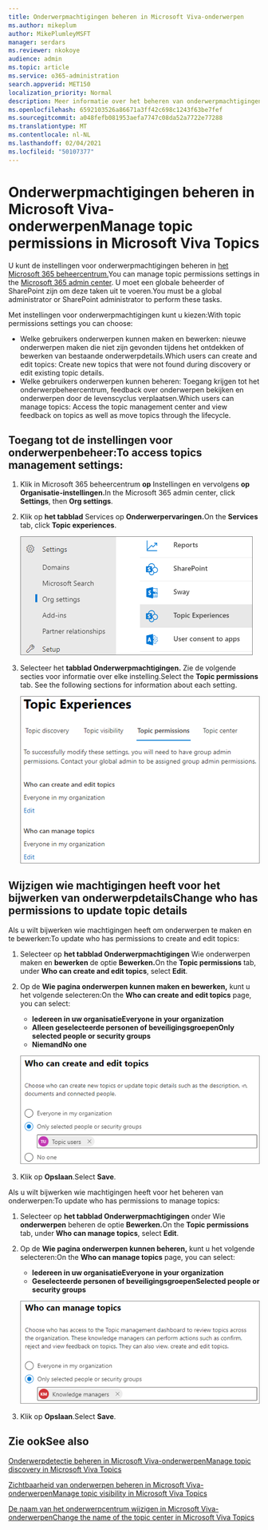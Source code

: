 ```yaml
---
title: Onderwerpmachtigingen beheren in Microsoft Viva-onderwerpen
ms.author: mikeplum
author: MikePlumleyMSFT
manager: serdars
ms.reviewer: nkokoye
audience: admin
ms.topic: article
ms.service: o365-administration
search.appverid: MET150
localization_priority: Normal
description: Meer informatie over het beheren van onderwerpmachtigingen in Microsoft Viva-onderwerpen.
ms.openlocfilehash: 6592103526a86671a3ff42c698c1243f63be7fef
ms.sourcegitcommit: a048fefb081953aefa7747c08da52a7722e77288
ms.translationtype: MT
ms.contentlocale: nl-NL
ms.lasthandoff: 02/04/2021
ms.locfileid: "50107377"
---
```

# <a name="manage-topic-permissions-in-microsoft-viva-topics"></a><span data-ttu-id="7c3b2-103">Onderwerpmachtigingen beheren in Microsoft Viva-onderwerpen</span><span class="sxs-lookup"><span data-stu-id="7c3b2-103">Manage topic permissions in Microsoft Viva Topics</span></span>

<span data-ttu-id="7c3b2-104">U kunt de instellingen voor onderwerpmachtigingen beheren in [het Microsoft 365 beheercentrum.](https://admin.microsoft.com)</span><span class="sxs-lookup"><span data-stu-id="7c3b2-104">You can manage topic permissions settings in the [Microsoft 365 admin center](https://admin.microsoft.com).</span></span> <span data-ttu-id="7c3b2-105">U moet een globale beheerder of SharePoint zijn om deze taken uit te voeren.</span><span class="sxs-lookup"><span data-stu-id="7c3b2-105">You must be a global administrator or SharePoint administrator to perform these tasks.</span></span>

<span data-ttu-id="7c3b2-106">Met instellingen voor onderwerpmachtigingen kunt u kiezen:</span><span class="sxs-lookup"><span data-stu-id="7c3b2-106">With topic permissions settings you can choose:</span></span>

- <span data-ttu-id="7c3b2-107">Welke gebruikers onderwerpen kunnen maken en bewerken: nieuwe onderwerpen maken die niet zijn gevonden tijdens het ontdekken of bewerken van bestaande onderwerpdetails.</span><span class="sxs-lookup"><span data-stu-id="7c3b2-107">Which users can create and edit topics: Create new topics that were not found during discovery or edit existing topic details.</span></span>
- <span data-ttu-id="7c3b2-108">Welke gebruikers onderwerpen kunnen beheren: Toegang krijgen tot het onderwerpbeheercentrum, feedback over onderwerpen bekijken en onderwerpen door de levenscyclus verplaatsen.</span><span class="sxs-lookup"><span data-stu-id="7c3b2-108">Which users can manage topics: Access the topic management center and view feedback on topics as well as move topics through the lifecycle.</span></span>

## <a name="to-access-topics-management-settings"></a><span data-ttu-id="7c3b2-109">Toegang tot de instellingen voor onderwerpenbeheer:</span><span class="sxs-lookup"><span data-stu-id="7c3b2-109">To access topics management settings:</span></span>

1. <span data-ttu-id="7c3b2-110">Klik in Microsoft 365 beheercentrum **op** Instellingen en vervolgens **op Organisatie-instellingen.**</span><span class="sxs-lookup"><span data-stu-id="7c3b2-110">In the Microsoft 365 admin center, click **Settings**, then **Org settings**.</span></span>
2. <span data-ttu-id="7c3b2-111">Klik op **het tabblad** Services op **Onderwerpervaringen.**</span><span class="sxs-lookup"><span data-stu-id="7c3b2-111">On the **Services** tab, click **Topic experiences**.</span></span>

    ![Verbinding maken mensen kennis te laten maken](../media/admin-org-knowledge-options-completed.png) 

3. <span data-ttu-id="7c3b2-113">Selecteer het **tabblad Onderwerpmachtigingen.** Zie de volgende secties voor informatie over elke instelling.</span><span class="sxs-lookup"><span data-stu-id="7c3b2-113">Select the **Topic permissions** tab. See the following sections for information about each setting.</span></span>

    ![knowledge-network-settings](../media/knowledge-network-settings-topic-permissions.png) 

## <a name="change-who-has-permissions-to-update-topic-details"></a><span data-ttu-id="7c3b2-115">Wijzigen wie machtigingen heeft voor het bijwerken van onderwerpdetails</span><span class="sxs-lookup"><span data-stu-id="7c3b2-115">Change who has permissions to update topic details</span></span>

<span data-ttu-id="7c3b2-116">Als u wilt bijwerken wie machtigingen heeft om onderwerpen te maken en te bewerken:</span><span class="sxs-lookup"><span data-stu-id="7c3b2-116">To update who has permissions to create and edit topics:</span></span>

1. <span data-ttu-id="7c3b2-117">Selecteer op **het tabblad Onderwerpmachtigingen** Wie onderwerpen maken en **bewerken** de optie **Bewerken.**</span><span class="sxs-lookup"><span data-stu-id="7c3b2-117">On the **Topic permissions** tab, under **Who can create and edit topics**, select **Edit**.</span></span>
2. <span data-ttu-id="7c3b2-118">Op de **Wie pagina onderwerpen kunnen maken en bewerken,** kunt u het volgende selecteren:</span><span class="sxs-lookup"><span data-stu-id="7c3b2-118">On the **Who can create and edit topics** page, you can select:</span></span>
    - <span data-ttu-id="7c3b2-119">**Iedereen in uw organisatie**</span><span class="sxs-lookup"><span data-stu-id="7c3b2-119">**Everyone in your organization**</span></span>
    - <span data-ttu-id="7c3b2-120">**Alleen geselecteerde personen of beveiligingsgroepen**</span><span class="sxs-lookup"><span data-stu-id="7c3b2-120">**Only selected people or security groups**</span></span>
    - <span data-ttu-id="7c3b2-121">**Niemand**</span><span class="sxs-lookup"><span data-stu-id="7c3b2-121">**No one**</span></span>

    ![Onderwerpen maken en bewerken](../media/k-manage-who-can-create-and-edit.png)  

3. <span data-ttu-id="7c3b2-123">Klik op **Opslaan**.</span><span class="sxs-lookup"><span data-stu-id="7c3b2-123">Select **Save**.</span></span>

<span data-ttu-id="7c3b2-124">Als u wilt bijwerken wie machtigingen heeft voor het beheren van onderwerpen:</span><span class="sxs-lookup"><span data-stu-id="7c3b2-124">To update who has permissions to manage topics:</span></span>

1. <span data-ttu-id="7c3b2-125">Selecteer op **het tabblad Onderwerpmachtigingen** onder Wie **onderwerpen** beheren de optie **Bewerken.**</span><span class="sxs-lookup"><span data-stu-id="7c3b2-125">On the **Topic permissions** tab, under **Who can manage topics**, select **Edit**.</span></span>
2. <span data-ttu-id="7c3b2-126">Op de **Wie pagina onderwerpen kunnen beheren,** kunt u het volgende selecteren:</span><span class="sxs-lookup"><span data-stu-id="7c3b2-126">On the **Who can manage topics** page, you can select:</span></span>
    - <span data-ttu-id="7c3b2-127">**Iedereen in uw organisatie**</span><span class="sxs-lookup"><span data-stu-id="7c3b2-127">**Everyone in your organization**</span></span>
    - <span data-ttu-id="7c3b2-128">**Geselecteerde personen of beveiligingsgroepen**</span><span class="sxs-lookup"><span data-stu-id="7c3b2-128">**Selected people or security groups**</span></span>

    ![Onderwerpen beheren](../media/k-manage-who-can-manage-topics.png)  

3. <span data-ttu-id="7c3b2-130">Klik op **Opslaan**.</span><span class="sxs-lookup"><span data-stu-id="7c3b2-130">Select **Save**.</span></span>

## <a name="see-also"></a><span data-ttu-id="7c3b2-131">Zie ook</span><span class="sxs-lookup"><span data-stu-id="7c3b2-131">See also</span></span>

[<span data-ttu-id="7c3b2-132">Onderwerpdetectie beheren in Microsoft Viva-onderwerpen</span><span class="sxs-lookup"><span data-stu-id="7c3b2-132">Manage topic discovery in Microsoft Viva Topics</span></span>](topic-experiences-discovery.md)

[<span data-ttu-id="7c3b2-133">Zichtbaarheid van onderwerpen beheren in Microsoft Viva-onderwerpen</span><span class="sxs-lookup"><span data-stu-id="7c3b2-133">Manage topic visibility in Microsoft Viva Topics</span></span>](topic-experiences-knowledge-rules.md)

[<span data-ttu-id="7c3b2-134">De naam van het onderwerpcentrum wijzigen in Microsoft Viva-onderwerpen</span><span class="sxs-lookup"><span data-stu-id="7c3b2-134">Change the name of the topic center in Microsoft Viva Topics</span></span>](topic-experiences-administration.md)
